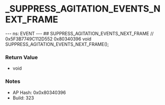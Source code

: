 # _SUPPRESS_AGITATION_EVENTS_NEXT_FRAME

--- ns: EVENT --- ## SUPPRESS_AGITATION_EVENTS_NEXT_FRAME  // 0x5F3B7749C112D552 0x80340396 void SUPPRESS_AGITATION_EVENTS_NEXT_FRAME();

### Return Value
* void

### Notes
* AP Hash: 0x0x80340396
* Build: 323

